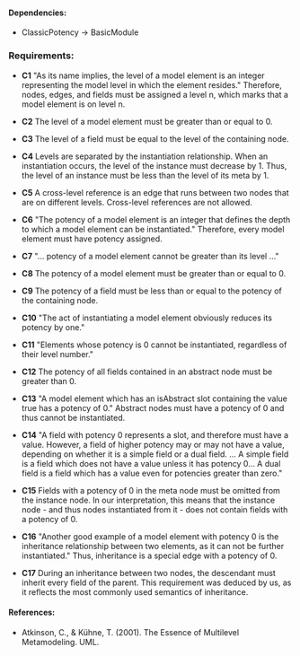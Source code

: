 #### Dependencies:
- ClassicPotency &#8594; BasicModule

### Requirements:
- **C1** "As its name implies, the level of a model element is an integer representing the model level in which the element resides." Therefore, nodes, edges, and fields must be assigned a level n, which marks that a model element is on level n.

- **C2** The level of a model element must be greater than or equal to 0.

- **C3** The level of a field must be equal to the level of the containing node.

- **C4** Levels are separated by the instantiation relationship. When an instantiation occurs, the level of the instance must decrease by 1. Thus, the level of an instance must be less than the level of its meta by 1.

- **C5** A cross-level reference is an edge that runs between two nodes that are on different levels. Cross-level references are not allowed.

- **C6** "The potency of a model element is an integer that defines the depth to which a model element can be instantiated." Therefore, every model element must have potency assigned.

- **C7** "... potency of a model element cannot be greater than its level ..."

- **C8** The potency of a model element must be greater than or equal to 0.

- **C9** The potency of a field must be less than or equal to the potency of the containing node.

- **C10** "The act of instantiating a model element obviously reduces its potency by one."

- **C11** "Elements whose potency is 0 cannot be instantiated, regardless of their level number."

- **C12** The potency of all fields contained in an abstract node must be greater than 0.

- **C13** "A model element which has an isAbstract slot containing the value true has a potency of 0." Abstract nodes must have a potency of 0 and thus cannot be instantiated.

- **C14** "A field with potency 0 represents a slot, and therefore must have a value. However, a field of higher potency may or may not have a value, depending on whether it is a simple field or a dual field. ... A simple field is a field which does not have a value unless it has potency 0... A dual field is a field which has a value even for potencies greater than zero."

- **C15** Fields with a potency of 0 in the meta node must be omitted from the instance node. In our interpretation, this means that the instance node - and thus nodes instantiated from it - does not contain fields with a potency of 0.

- **C16** "Another good example of a model element with potency 0 is the inheritance relationship between two elements, as it can not be further instantiated." Thus, inheritance is a special edge with a potency of 0.

- **C17** During an inheritance between two nodes, the descendant must inherit every field of the parent. This requirement was deduced by us, as it reflects the most commonly used semantics of inheritance.

#### References:
- Atkinson, C., & Kühne, T. (2001). The Essence of Multilevel Metamodeling. UML.
